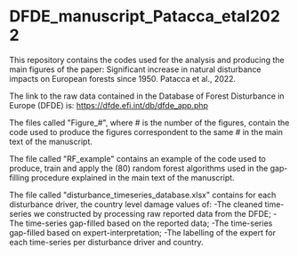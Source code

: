 # DFDE_manuscript_Patacca_etal2022
This repository contains the codes used for the analysis and producing the main figures of the paper: 
Significant increase in natural disturbance impacts on European forests since 1950. 
Patacca et al., 2022.

The link to the raw data contained in the Database of Forest Disturbance in Europe (DFDE) is: https://dfde.efi.int/db/dfde_app.php

The files called "Figure_#", where # is the number of the figures, contain the code used to produce the figures correspondent to the same # in the main text of the manuscript.

The file called "RF_example" contains an example of the code used to produce, train and apply the (80) random forest algorithms used in the gap-filling procedure explained in the main text of the manuscript. 

The file called "disturbance_timeseries_database.xlsx" contains for each disturbance driver, the country level damage values of:
-The cleaned time-series we constructed by processing raw reported data from the DFDE; 
-The time-series gap-filled based on the reported data; 
-The time-series gap-filled based on expert-interpretation; 
-The labelling of the expert for each time-series per disturbance driver and country.
